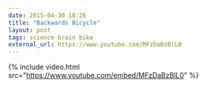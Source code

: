 ```yaml
---
date: 2015-04-30 18:26
title: "Backwards Bicycle"
layout: post
tags: science brain bike
external_url: https://www.youtube.com/MFzDaBzBlL0
---
```


{% include video.html src="https://www.youtube.com/embed/MFzDaBzBlL0" %}
